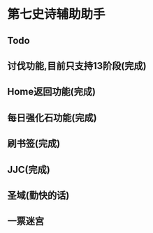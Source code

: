 第七史诗辅助助手
=

Todo
--
讨伐功能,目前只支持13阶段(完成)
-
Home返回功能(完成)
-
每日强化石功能(完成)
-
刷书签(完成)
-
JJC(完成)
-
圣域(勤快的话)
--
一票迷宫
--
